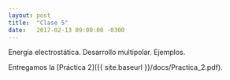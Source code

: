 ```yaml
---
layout: post
title:  "Clase 5"
date:   2017-02-13 09:00:00 -0300
---
```

Energía electrostática. Desarrollo multipolar. Ejemplos.

Entregamos la [Práctica 2]({{ site.baseurl }}/docs/Practica_2.pdf).
